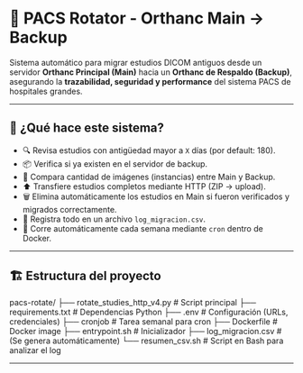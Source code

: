 # 🧠 PACS Rotator - Orthanc Main → Backup

Sistema automático para migrar estudios DICOM antiguos desde un servidor **Orthanc Principal (Main)** hacia un **Orthanc de Respaldo (Backup)**, asegurando la **trazabilidad, seguridad y performance** del sistema PACS de hospitales grandes.

---

## 🚀 ¿Qué hace este sistema?

- 🔍 Revisa estudios con antigüedad mayor a `X` días (por default: 180).
- 📦 Verifica si ya existen en el servidor de backup.
- 🧮 Compara cantidad de imágenes (instancias) entre Main y Backup.
- ⬆️ Transfiere estudios completos mediante HTTP (ZIP → upload).
- 🗑️ Elimina automáticamente los estudios en Main si fueron verificados y migrados correctamente.
- 🧾 Registra todo en un archivo `log_migracion.csv`.
- 📅 Corre automáticamente cada semana mediante `cron` dentro de Docker.

---

## 🏗️ Estructura del proyecto

pacs-rotate/
├── rotate_studies_http_v4.py # Script principal
├── requirements.txt # Dependencias Python
├── .env # Configuración (URLs, credenciales)
├── cronjob # Tarea semanal para cron
├── Dockerfile # Docker image
├── entrypoint.sh # Inicializador
├── log_migracion.csv # (Se genera automáticamente)
└── resumen_csv.sh # Script en Bash para analizar el log

---
